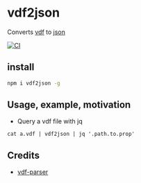 # vdf2json
Converts [vdf](https://developer.valvesoftware.com/wiki/KeyValues) to [json](https://www.json.org)

[![CI](https://github.com/D10221/vdf2json/actions/workflows/build.yml/badge.svg)](https://github.com/D10221/vdf2json/actions/workflows/build.yml)

## install
```bash
npm i vdf2json -g
```
## Usage, example, motivation
- Query a vdf file with jq
```
cat a.vdf | vdf2json | jq '.path.to.prop'
```
## Credits

- [vdf-parser](https://github.com/p0358/vdf-parser)
